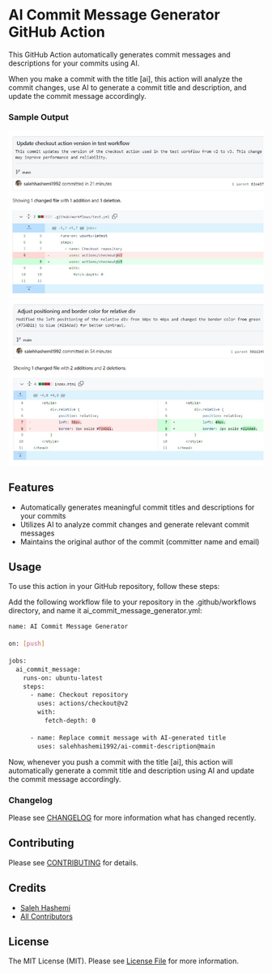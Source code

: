 # AI Commit Message Generator GitHub Action

This GitHub Action automatically generates commit messages and descriptions for your commits using AI. 

When you make a commit with the title [ai], this action will analyze the commit changes, use AI to generate a commit title and description, and update the commit message accordingly.

### Sample Output
![](./img/sample1.jpg)
![](./img/sample2.jpg)

## Features
* Automatically generates meaningful commit titles and descriptions for your commits
* Utilizes AI to analyze commit changes and generate relevant commit messages
* Maintains the original author of the commit (committer name and email)

## Usage
To use this action in your GitHub repository, follow these steps:

Add the following workflow file to your repository in the .github/workflows directory, and name it ai_commit_message_generator.yml:

```bash
name: AI Commit Message Generator

on: [push]

jobs:
  ai_commit_message:
    runs-on: ubuntu-latest
    steps:
      - name: Checkout repository
        uses: actions/checkout@v2
        with:
          fetch-depth: 0

      - name: Replace commit message with AI-generated title
        uses: salehhashemi1992/ai-commit-description@main
```

Now, whenever you push a commit with the title [ai], this action will automatically generate a commit title and description using AI and update the commit message accordingly.

### Changelog

Please see [CHANGELOG](CHANGELOG.md) for more information what has changed recently.

## Contributing

Please see [CONTRIBUTING](CONTRIBUTING.md) for details.

## Credits

-   [Saleh Hashemi](https://github.com/salehhashemi1992)
-   [All Contributors](../../contributors)

## License

The MIT License (MIT). Please see [License File](LICENSE) for more information.